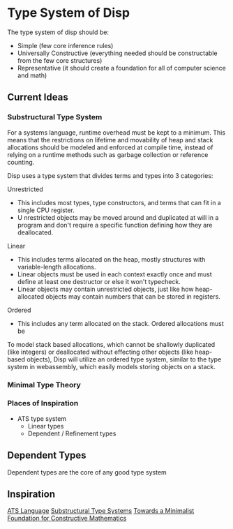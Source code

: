 # Type System of Disp

The type system of disp should be:
 - Simple (few core inference rules)
 - Universally Constructive (everything needed should be constructable from the few core structures)
 - Representative (it should create a foundation for all of computer science and math)

## Current Ideas

### Substructural Type System

For a systems language, runtime overhead must be kept to a minimum. This means that the restrictions on lifetime and movability of heap and stack allocations should be modeled and enforced at compile time, instead of relying on a runtime methods such as garbage collection or reference counting.

Disp uses a type system that divides terms and types into 3 categories:

Unrestricted
 - This includes most types, type constructors, and terms that can fit in a single CPU register.
 - U nrestricted objects may be moved around and duplicated at will in a program and don't require a specific function defining how they are deallocated.

Linear
 - This includes terms allocated on the heap, mostly structures with variable-length allocations.
 - Linear objects must be used in each context exactly once and must define at least one destructor or else it won't typecheck.
 - Linear objects may contain unrestricted objects, just like how heap-allocated objects may contain numbers that can be stored in registers.

Ordered
 - This includes any term allocated on the stack. Ordered allocations must be 

To model stack based allocations, which cannot be shallowly duplicated (like integers) or deallocated without effecting other objects (like heap-based objects), Disp will utilize an ordered type system, similar to the type system in webassembly, which easily models storing objects on a stack.

### Minimal Type Theory



### Places of Inspiration
 - ATS type system
   - Linear types
   - Dependent / Refinement types


## Dependent Types

Dependent types are the core of any good type system

## Inspiration

[ATS Language](https://www.youtube.com/watch?v=zt0OQb1DBko)
[Substructural Type Systems](https://mitpress-request.mit.edu/sites/default/files/titles/content/9780262162289_sch_0001.pdf)
[Towards a Minimalist Foundation for Constructive Mathematics](https://www.math.unipd.it/~sambin/txt/MaiettiSambin-rev2.pdf)